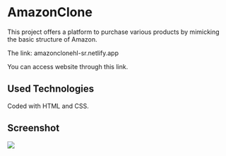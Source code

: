 <h1> AmazonClone </h1>

This project offers a platform to purchase various products by mimicking the basic structure of Amazon.

The link: <a>amazonclonehl-sr.netlify.app</a>

You can access website through this link.

<h2> Used Technologies </h2>

Coded with HTML and CSS.

<h2> Screenshot </h2>

![](ekran6.gif)
